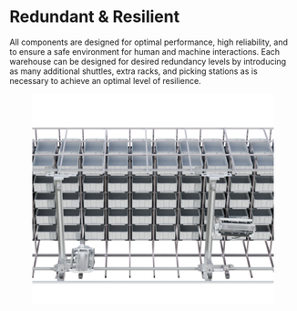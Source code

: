 # Redundant & Resilient

All components are designed for optimal performance, high reliability, and to ensure a safe environment for human and machine interactions. Each warehouse can be designed for desired redundancy levels by introducing as many additional shuttles, extra racks, and picking stations as is necessary to achieve an optimal level of resilience.

<figure><img src="../../.gitbook/assets/Half Single Isle Double Shuttle-1.png" alt=""><figcaption></figcaption></figure>


